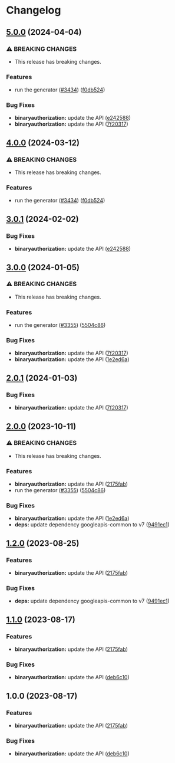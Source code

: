 # Changelog

## [5.0.0](https://github.com/googleapis/google-api-nodejs-client/compare/binaryauthorization-v4.0.0...binaryauthorization-v5.0.0) (2024-04-04)


### ⚠ BREAKING CHANGES

* This release has breaking changes.

### Features

* run the generator ([#3434](https://github.com/googleapis/google-api-nodejs-client/issues/3434)) ([f0db524](https://github.com/googleapis/google-api-nodejs-client/commit/f0db524bb26f05cea3dec4c0ed66b496399e3857))


### Bug Fixes

* **binaryauthorization:** update the API ([e242588](https://github.com/googleapis/google-api-nodejs-client/commit/e24258843b6b8d761e46cf1652ff4c284a19eeba))
* **binaryauthorization:** update the API ([7f20317](https://github.com/googleapis/google-api-nodejs-client/commit/7f20317264d67cf4cbec409e2eb1c9483349aaa6))

## [4.0.0](https://github.com/googleapis/google-api-nodejs-client/compare/binaryauthorization-v3.0.1...binaryauthorization-v4.0.0) (2024-03-12)


### ⚠ BREAKING CHANGES

* This release has breaking changes.

### Features

* run the generator ([#3434](https://github.com/googleapis/google-api-nodejs-client/issues/3434)) ([f0db524](https://github.com/googleapis/google-api-nodejs-client/commit/f0db524bb26f05cea3dec4c0ed66b496399e3857))

## [3.0.1](https://github.com/googleapis/google-api-nodejs-client/compare/binaryauthorization-v3.0.0...binaryauthorization-v3.0.1) (2024-02-02)


### Bug Fixes

* **binaryauthorization:** update the API ([e242588](https://github.com/googleapis/google-api-nodejs-client/commit/e24258843b6b8d761e46cf1652ff4c284a19eeba))

## [3.0.0](https://github.com/googleapis/google-api-nodejs-client/compare/binaryauthorization-v2.0.1...binaryauthorization-v3.0.0) (2024-01-05)


### ⚠ BREAKING CHANGES

* This release has breaking changes.

### Features

* run the generator ([#3355](https://github.com/googleapis/google-api-nodejs-client/issues/3355)) ([5504c86](https://github.com/googleapis/google-api-nodejs-client/commit/5504c86fd61740886047320e2ed70f02a164acd7))


### Bug Fixes

* **binaryauthorization:** update the API ([7f20317](https://github.com/googleapis/google-api-nodejs-client/commit/7f20317264d67cf4cbec409e2eb1c9483349aaa6))
* **binaryauthorization:** update the API ([1e2ed6a](https://github.com/googleapis/google-api-nodejs-client/commit/1e2ed6a6d6414d9867e03938527d4d842aa50cbc))

## [2.0.1](https://github.com/googleapis/google-api-nodejs-client/compare/binaryauthorization-v2.0.0...binaryauthorization-v2.0.1) (2024-01-03)


### Bug Fixes

* **binaryauthorization:** update the API ([7f20317](https://github.com/googleapis/google-api-nodejs-client/commit/7f20317264d67cf4cbec409e2eb1c9483349aaa6))

## [2.0.0](https://github.com/googleapis/google-api-nodejs-client/compare/binaryauthorization-v1.2.0...binaryauthorization-v2.0.0) (2023-10-11)


### ⚠ BREAKING CHANGES

* This release has breaking changes.

### Features

* **binaryauthorization:** update the API ([2175fab](https://github.com/googleapis/google-api-nodejs-client/commit/2175fab3e4445c49f80dc71d59919a529ca45e47))
* run the generator ([#3355](https://github.com/googleapis/google-api-nodejs-client/issues/3355)) ([5504c86](https://github.com/googleapis/google-api-nodejs-client/commit/5504c86fd61740886047320e2ed70f02a164acd7))


### Bug Fixes

* **binaryauthorization:** update the API ([1e2ed6a](https://github.com/googleapis/google-api-nodejs-client/commit/1e2ed6a6d6414d9867e03938527d4d842aa50cbc))
* **deps:** update dependency googleapis-common to v7 ([9491ec1](https://github.com/googleapis/google-api-nodejs-client/commit/9491ec1cdc3c413e7d73edcfcd59cf5c28a7c855))

## [1.2.0](https://github.com/googleapis/google-api-nodejs-client/compare/binaryauthorization-v1.1.0...binaryauthorization-v1.2.0) (2023-08-25)


### Features

* **binaryauthorization:** update the API ([2175fab](https://github.com/googleapis/google-api-nodejs-client/commit/2175fab3e4445c49f80dc71d59919a529ca45e47))


### Bug Fixes

* **deps:** update dependency googleapis-common to v7 ([9491ec1](https://github.com/googleapis/google-api-nodejs-client/commit/9491ec1cdc3c413e7d73edcfcd59cf5c28a7c855))

## [1.1.0](https://github.com/googleapis/google-api-nodejs-client/compare/binaryauthorization-v1.0.0...binaryauthorization-v1.1.0) (2023-08-17)


### Features

* **binaryauthorization:** update the API ([2175fab](https://github.com/googleapis/google-api-nodejs-client/commit/2175fab3e4445c49f80dc71d59919a529ca45e47))


### Bug Fixes

* **binaryauthorization:** update the API ([deb6c10](https://github.com/googleapis/google-api-nodejs-client/commit/deb6c10db655195466386933c707d731ca2cc867))

## 1.0.0 (2023-08-17)


### Features

* **binaryauthorization:** update the API ([2175fab](https://github.com/googleapis/google-api-nodejs-client/commit/2175fab3e4445c49f80dc71d59919a529ca45e47))


### Bug Fixes

* **binaryauthorization:** update the API ([deb6c10](https://github.com/googleapis/google-api-nodejs-client/commit/deb6c10db655195466386933c707d731ca2cc867))
